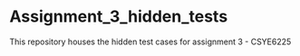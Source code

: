 # Assignment_3_hidden_tests
This repository houses the hidden test cases for assignment 3 - CSYE6225
